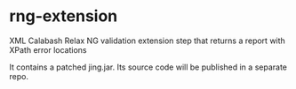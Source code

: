 # rng-extension
XML Calabash Relax NG validation extension step that returns a report with XPath error locations

It contains a patched jing.jar. Its source code will be published in a separate repo.
